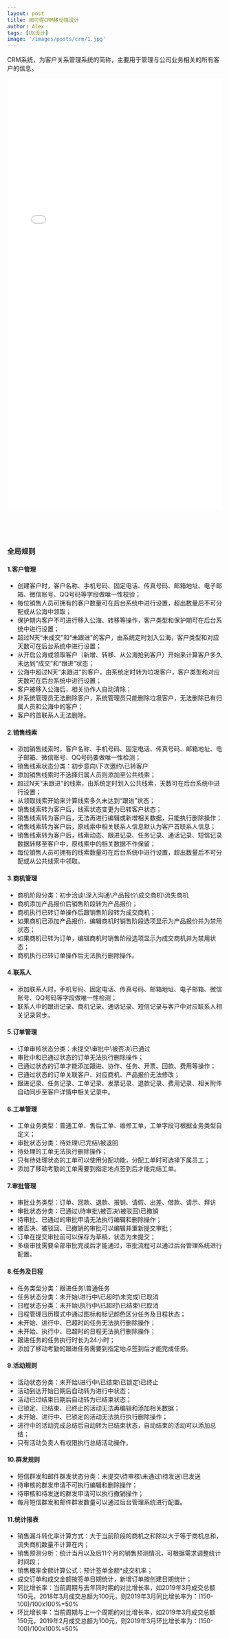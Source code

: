 ```yaml
---
layout: post
title: 阅可得CRM移动端设计
author: Alex
tags: [UX设计]
image: '/images/posts/crm/1.jpg'
---
```


CRM系统，为客户关系管理系统的简称，主要用于管理与公司业务相关的所有客户的信息。

<iframe width="500" height="1000" style="margin-bottom:60px;" src="../../../../../../recordcrm/start.html#g=1&id=3bvamf&p=%E5%90%AF%E5%8A%A8%E7%95%8C%E9%9D%A2" frameborder="0" allow="autoplay; encrypted-media" allowfullscreen></iframe>


### 全局规则

#### 1.客户管理

* 创建客户时，客户名称、手机号码、固定电话、传真号码、邮箱地址、电子邮箱、微信账号、QQ号码等字段做唯一性校验；
* 每位销售人员可拥有的客户数量可在后台系统中进行设置，超出数量后不可分配或从公海中领取；
* 保护期内客户不可进行移入公海、转移等操作，客户类型和保护期可在后台系统中进行设置；
* 超过N天“未成交”和“未跟进”的客户，由系统定时划入公海，客户类型和对应天数可在后台系统中进行设置；
* 从开启公海或领取客户（新增、转移、从公海抢到客户）开始来计算客户多久未达到“成交”和“跟进”状态；
* 公海中超过N天“未跟进”的客户，由系统定时转为垃圾客户，客户类型和对应天数可在后台系统中进行设置；
* 客户被移入公海后，相关协作人自动清除；
* 非系统管理员无法删除客户，系统管理员只能删除垃圾客户，无法删除已有归属人员和公海中的客户；
* 客户的首联系人无法删除。

#### 2.销售线索

* 添加销售线索时，客户名称、手机号码、固定电话、传真号码、邮箱地址、电子邮箱、微信账号、QQ号码要做唯一性检测；
* 销售线索状态分类：初步意向\下次邀约\已转客户
* 添加销售线索时不选择归属人员则添加至公共线索；
* 超过N天“未跟进”的线索，由系统定时划入公共线索，天数可在后台系统中进行设置；
* 从领取线索开始来计算线索多久未达到“跟进”状态；
* 销售线索转为客户后，线索状态变更为已转客户状态；
* 销售线索转为客户后，无法再进行编辑或新增相关数据，只能执行删除操作；
* 销售线索转为客户后，原线索中相关联系人信息默认为客户首联系人信息；
* 销售线索转为客户后，线索动态、跟进记录、任务记录、通话记录、短信记录数据转移至客户中，原线索中的相关数据不作保留；
* 每位销售人员可拥有的线索数量可在后台系统中进行设置，超出数量后不可分配或从公共线索中领取。


#### 3.商机管理

* 商机阶段分类：初步洽谈\深入沟通\产品报价\成交商机\流失商机
* 商机添加产品报价后销售阶段转为产品报价；
* 商机执行已转订单操作后跟销售阶段转为成交商机；
* 如果商机已添加产品报价，编辑商机时销售阶段选项显示为产品报价并为禁用状态；
* 如果商机已转为订单，编辑商机时销售阶段选项显示为成交商机并为禁用状态；
* 商机执行已转订单操作后无法执行删除操作。


#### 4.联系人

* 添加联系人时，手机号码、固定电话、传真号码、邮箱地址、电子邮箱、微信账号、QQ号码等字段做唯一性检测；
* 联系人中的跟进记录、商机记录、通话记录、短信记录与客户中对应联系人相关记录同步。

#### 5.订单管理

* 订单审核状态分类：未提交\审批中\被否决\已通过
* 审批中和已通过状态的订单无法执行删除操作；
* 已通过状态的订单才能添加跟进、协作、任务、开票、回款、费用等操作；
* 已通过状态的订单关联客户、对应商机、产品报价无法修改；
* 跟进记录、任务记录、工单记录、发票记录、退款记录、费用记录、相关附件自动同步至客户详情中相关记录中。


#### 6.工单管理

* 工单业务类型：普通工单、售后工单、维修工单，工单字段可根据业务类型自定义；
* 审批状态分类：待处理\已完结\被退回
* 待处理的工单无法执行删除操作；
* 只有待处理状态的工单可以使用分配功能，分配工单时可选择下属员工；
* 添加了移动考勤的工单需要到指定地点签到后才能完结工单。


#### 7.审批管理

* 审批业务类型：订单、回款、退款、报销、请假、出差、借款、请示、拜访
* 审批状态分类：已通过\待审批\被否决\被驳回\已撤销
* 待审批、已通过的审批申请无法执行编辑和删除操作；
* 被否决、被驳回、已撤销的审批可以编辑并重新提交审批；
* 订单在提交审批前可以保存为草稿，状态为未提交；
* 多级审批需要全部审批完成后才能通过，审批流程可以通过后台管理系统进行配置。


#### 8.任务及日程

* 任务类型分类：跟进任务\普通任务
* 任务状态分类：未开始\进行中\已超时\未完成\已取消
* 日程状态分类：未开始\执行中\已超时\已结束\已取消
* 日程管理日历模式中通过图标和标记颜色区分任务及日程状态；
* 未开始、进行中、已超时的任务无法执行删除操作；
* 未开始、执行中、已超时的日程无法执行删除操作；
* 跟进任务的任务执行时长为24小时；
* 添加了移动考勤的跟进任务需要到指定地点签到后才能完成任务。


#### 9.活动规则

* 活动状态分类：未开始\进行中\已结束\已锁定\已终止
* 活动到达开始日期后自动转为进行中状态；
* 活动已过结束日期后自动转为已结束状态；
* 已锁定、已结束、已终止的活动无法再编辑和添加相关数据；
* 未开始、进行中、已锁定的活动无法执行执行删除操作；
* 进行中的活动完成总结后自动转为已结束状态，自动结束的活动可以添加总结；
* 只有活动负责人有权限执行总结活动操作。


#### 10.群发规则

* 短信群发和邮件群发状态分类：未提交\待审核\未通过\待发送\已发送
* 待审核的群发申请不可执行编辑和删除操作；
* 待审核和待发送的群发申请可以执行撤销操作；
* 每月短信群发和邮件群发数量可以通过后台管理系统进行配置。

#### 11.统计报表

* 销售漏斗转化率计算方式：大于当前阶段的商机之和除以大于等于商机总和，流失商机数量不计算在内；
* 销售预测分析：统计当月以及后11个月的销售预测情况，可根据需求调整统计时间段；
* 销售概率金额计算公式：预计签单金额*成交机率；
* 成交订单和成交金额按签单日期统计，新增订单按创建日期统计；
* 同比增长率：当前周期与去年同时期的对比增长率，如2019年3月成交总额150元，2018年3月成交总额为100元，则2019年3月同比增长率为：(150-100)/100x100%=50%
* 环比增长率：当前周期与上一个周期的对比增长率，如2019年3月成交总额150元，2019年2月成交总额为100元，则2019年3月环比增长率为：(150-100)/100x100%=50%


<style>
.c-content ul {
    margin-bottom: 40px;
}
@media only screen and (max-width: 767px) and (orientation: portrait) {
.c-content{
margin-left:-50px;
width:160%;
}
}
</style>


